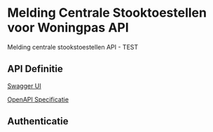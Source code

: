 # Melding Centrale Stooktoestellen voor Woningpas API 

Melding centrale stookstoestellen API - TEST

## API Definitie
[Swagger UI](https://ovo000090.github.io/VEKA_REST_API/?urls.primaryName=V1+-+Melding+Centrale+Stooktoestellen+voor+Woningpas+API+-+TEST) 

[OpenAPI Specificatie](../datadiensten_test_v1.yaml)



## Authenticatie
